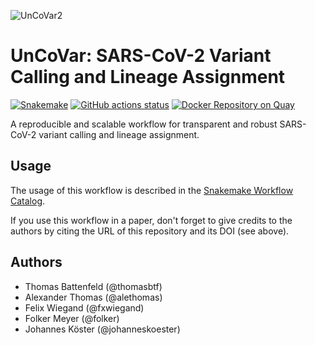 ![UnCoVar2](https://user-images.githubusercontent.com/77535027/133610563-d190e25c-504e-4953-92dd-f84a5b4a1191.png)
# UnCoVar: SARS-CoV-2 Variant Calling and Lineage Assignment

[![Snakemake](https://img.shields.io/badge/snakemake-≥6.3.0-brightgreen.svg)](https://snakemake.bitbucket.io)
[![GitHub actions status](https://github.com/koesterlab/snakemake-workflow-sars-cov2/workflows/Tests/badge.svg?branch=master)](https://github.com/koesterlab/snakemake-workflow-sars-cov2/actions?query=branch%3Amaster+workflow%3ATests)
[![Docker Repository on Quay](https://quay.io/repository/uncovar/uncovar/status "Docker Repository on Quay")](https://quay.io/repository/uncovar/uncovar)

A reproducible and scalable workflow for transparent and robust SARS-CoV-2 variant calling and lineage assignment.

## Usage

The usage of this workflow is described in the [Snakemake Workflow Catalog](https://snakemake.github.io/snakemake-workflow-catalog/?usage=TBD).

If you use this workflow in a paper, don't forget to give credits to the authors by citing the URL of this repository and its DOI (see above).

## Authors

* Thomas Battenfeld (@thomasbtf)
* Alexander Thomas (@alethomas)
* Felix Wiegand (@fxwiegand)
* Folker Meyer (@folker)
* Johannes Köster (@johanneskoester)
